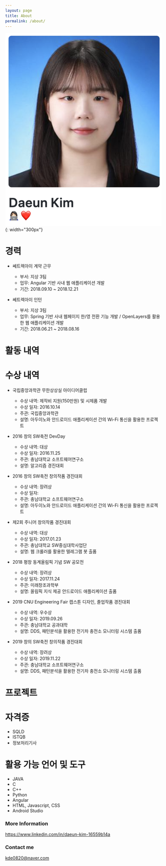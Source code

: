 ```yaml
---
layout: page
title: About
permalink: /about/
---
```


![Profile](./images/about-profile.png){: width="300px"}

# 경력
- 쎄트렉아이 계약 근무
    - 부서: 지상 3팀
    - 업무: Angular 기반 사내 웹 애플리케이션 개발
    - 기간: 2018.09.10 ~ 2018.12.21

- 쎄트렉아이 인턴
    - 부서: 지상 3팀
    - 업무: Spring 기반 사내 웹페이지 한/영 전환 기능 개발 / OpenLayers를 활용한 웹 애플리케이션 개발
    - 기간: 2018.06.21 ~ 2018.08.16

# 활동 내역

# 수상 내역
- 국립중앙과학관 무한상상실 아이디어클럽
    - 수상 내역: 제작비 지원(150만원) 및 시제품 개발
    - 수상 일자: 2016.10.14
    - 주관: 국립중앙과학관
    - 설명: 아두이노와 안드로이드 애플리케이션 간의 Wi-Fi 통신을 활용한 프로젝트

- 2016 창의 SW축전 DevDay
    - 수상 내역: 대상
    - 수상 일자: 2016.11.25
    - 주관: 충남대학교 소프트웨어연구소
    - 설명: 알고리즘 경진대회

- 2016 창의 SW축전 창의작품 경진대회
    - 수상 내역: 장려상
    - 수상 일자:
    - 주관: 충남대학교 소프트웨어연구소
    - 설명: 아두이노와 안드로이드 애플리케이션 간의 Wi-Fi 통신을 활용한 프로젝트

- 제2회 주니어 창의작품 경진대회
    - 수상 내역: 대상
    - 수상 일자: 2017.01.23
    - 주관: 충남대학교 SW중심대학사업단
    - 설명: 웹 크롤러를 활용한 텔레그램 봇 출품

- 2018 평창 동계올림픽 기념 SW 공모전
    - 수상 내역: 장려상
    - 수상 일자: 2017.11.24
    - 주관: 미래창조과학부
    - 설명: 올림픽 지식 제공 안드로이드 애플리케이션 출품

- 2019 CNU Engineering Fair 캡스톤 디자인, 졸업작품 경진대회
    - 수상 내역: 우수상
    - 수상 일자: 2019.09.26
    - 주관: 충남대학교 공과대학
    - 설명: DDS, 패턴분석을 활용한 전기차 충전소 모니터링 시스템 출품

- 2019 창의 SW축전 창의작품 경진대회
    - 수상 내역: 장려상
    - 수상 일자: 2019.11.22
    - 주관: 충남대학교 소프트웨어연구소
    - 설명: DDS, 패턴분석을 활용한 전기차 충전소 모니터링 시스템 출품

# 프로젝트

# 자격증
- SQLD
- ISTQB
- 정보처리기사

# 활용 가능 언어 및 도구
- JAVA
- C
- C++
- Python
- Angular
- HTML, Javascript, CSS
- Android Studio

### More Information

<https://www.linkedin.com/in/daeun-kim-16559b14a>

### Contact me

[kde0820@naver.com](mailto:kde0820@naver.com)